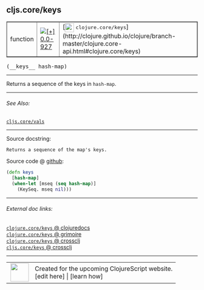 ## cljs.core/keys



 <table border="1">
<tr>
<td>function</td>
<td><a href="https://github.com/cljsinfo/cljs-api-docs/tree/0.0-927"><img valign="middle" alt="[+] 0.0-927" title="Added in 0.0-927" src="https://img.shields.io/badge/+-0.0--927-lightgrey.svg"></a> </td>
<td>
[<img height="24px" valign="middle" src="http://i.imgur.com/1GjPKvB.png"> <samp>clojure.core/keys</samp>](http://clojure.github.io/clojure/branch-master/clojure.core-api.html#clojure.core/keys)
</td>
</tr>
</table>


 <samp>
(__keys__ hash-map)<br>
</samp>

---

Returns a sequence of the keys in `hash-map`.

---


###### See Also:

[`cljs.core/vals`](cljs.core_vals.md)<br>

---


Source docstring:

```
Returns a sequence of the map's keys.
```


Source code @ [github](https://github.com/clojure/clojurescript/blob/r3153/src/cljs/cljs/core.cljs#L7533-L7537):

```clj
(defn keys
  [hash-map]
  (when-let [mseq (seq hash-map)]
    (KeySeq. mseq nil)))
```

<!--
Repo - tag - source tree - lines:

 <pre>
clojurescript @ r3153
└── src
    └── cljs
        └── cljs
            └── <ins>[core.cljs:7533-7537](https://github.com/clojure/clojurescript/blob/r3153/src/cljs/cljs/core.cljs#L7533-L7537)</ins>
</pre>

-->

---



###### External doc links:

[`clojure.core/keys` @ clojuredocs](http://clojuredocs.org/clojure.core/keys)<br>
[`clojure.core/keys` @ grimoire](http://conj.io/store/v1/org.clojure/clojure/1.7.0-beta3/clj/clojure.core/keys/)<br>
[`clojure.core/keys` @ crossclj](http://crossclj.info/fun/clojure.core/keys.html)<br>
[`cljs.core/keys` @ crossclj](http://crossclj.info/fun/cljs.core.cljs/keys.html)<br>

---

 <table>
<tr><td>
<img valign="middle" align="right" width="48px" src="http://i.imgur.com/Hi20huC.png">
</td><td>
Created for the upcoming ClojureScript website.<br>
[edit here] | [learn how]
</td></tr></table>

[edit here]:https://github.com/cljsinfo/cljs-api-docs/blob/master/cljsdoc/cljs.core_keys.cljsdoc
[learn how]:https://github.com/cljsinfo/cljs-api-docs/wiki/cljsdoc-files

<!--

This information was too distracting to show to readers, but I'll leave it
commented here since it is helpful to:

- pretty-print the data used to generate this document
- and show how to retrieve that data



The API data for this symbol:

```clj
{:description "Returns a sequence of the keys in `hash-map`.",
 :ns "cljs.core",
 :name "keys",
 :signature ["[hash-map]"],
 :history [["+" "0.0-927"]],
 :type "function",
 :related ["cljs.core/vals"],
 :full-name-encode "cljs.core_keys",
 :source {:code "(defn keys\n  [hash-map]\n  (when-let [mseq (seq hash-map)]\n    (KeySeq. mseq nil)))",
          :title "Source code",
          :repo "clojurescript",
          :tag "r3153",
          :filename "src/cljs/cljs/core.cljs",
          :lines [7533 7537]},
 :full-name "cljs.core/keys",
 :clj-symbol "clojure.core/keys",
 :docstring "Returns a sequence of the map's keys."}

```

Retrieve the API data for this symbol:

```clj
;; from Clojure REPL
(require '[clojure.edn :as edn])
(-> (slurp "https://raw.githubusercontent.com/cljsinfo/cljs-api-docs/catalog/cljs-api.edn")
    (edn/read-string)
    (get-in [:symbols "cljs.core/keys"]))
```

-->
